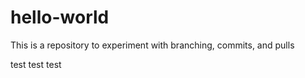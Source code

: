 # hello-world
This is a repository to experiment with branching, commits, and pulls

test test test
